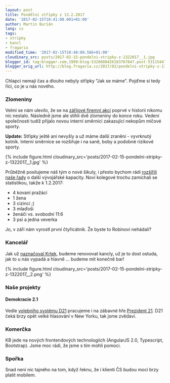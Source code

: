 ```yaml
---
layout: post
title: Pondělní střípky z 13.2.2017
date: '2017-02-15T10:41:00.001+01:00'
author: Martin Burián
lang: cs
tags:
- stripky
- kancl
- fragaria
modified_time: '2017-02-15T10:48:09.566+01:00'
cloudinary_src: posts/2017-02-15-pondelni-stripky-z-1322017__1.jpg
blogger_id: tag:blogger.com,1999:blog-5328688426183767847.post-5311544707190608917
blogger_orig_url: http://blog.fragaria.cz/2017/02/pondelni-stripky-z-1322017.html
---
```


Chlapci nemají čas a dlouho nebyly střípky "Jak se máme". Pojďme si tedy
říci, co je u nás nového.

### Zlomeniny

Velmi se nám ulevilo, že se na [zářijové firemní
akci](http://blog.fragaria.cz/2016/09/zapisky-z-cest-krajem-krakonosovym.html)
poprvé v historii nikomu nic nestalo. Následně jsme ale stihli dvě
zlomeniny do konce roku. Vedení společnosti tudíž přijalo novou interní
směrnici zakazující nekopům míčové sporty.

**Update:** Střípky ještě ani nevyšly a už máme další zranění -
vyvrknutý kotník. Interní směrnice se rozšiřuje i na saně, boby a
podobné rizikové
sporty.

{% include figure.html cloudinary_src='posts/2017-02-15-pondelni-stripky-z-1322017__1.jpg' %}

Průběžně posilujeme náš tým o nové šikuly, i přesto bychom rádi
[rozšířili naše řady](http://kariera.fragaria.cz/) o další vývojářské
kapacity. Noví kolegové trochu zamíchali se statistikou, takže k
1.2.2017:

  - 4 kovaní pražácí
  - 1 žena
  - 3 cizinci ;)
  - 3 mlaďoši
  - ženáči vs. svobodní 11:6
  - 3 psi a jedna veverka

Jo, v září nám vyrostl první čtyřicátník. Že byste to Robinovi
nehádali?

### Kancelář

Jak už [naznačoval
Krtek](http://blog.fragaria.cz/2017/01/pondelni-stripky-z-2312017.html),
budeme renovovat kancly, už je to dost ostuda, jak to u nás vypadá a
hlavně ... budeme mít konečně
bar\!

{% include figure.html cloudinary_src='posts/2017-02-15-pondelni-stripky-z-1322017__2.png' %}

### Naše projekty

#### Demokracie 2.1

Vedle [volebního systému D21](http://www.d21.me/) pracujeme i na zábavné
hře [Prezident 21](http://www.prezident21.cz/). D21 čeká brzy opět velké
hlasování v New Yorku, tak jsme zvědaví.

### Komerčka

KB jede na nových frontendových technologiích (AngularJS 2.0,
Typescript, Bootstrap). Jsme moc rádi, že jsme s tím mohli pomoci.

### Spořka

Snad není nic tajného na tom, když řeknu, že i klienti ČS budou moci
brzy platit mobilem.
